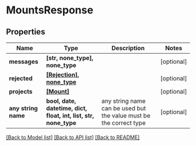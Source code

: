 # MountsResponse


## Properties
Name | Type | Description | Notes
------------ | ------------- | ------------- | -------------
**messages** | **[str, none_type], none_type** |  | [optional] 
**rejected** | [**[Rejection], none_type**](Rejection.md) |  | [optional] 
**projects** | [**[Mount]**](Mount.md) |  | [optional] 
**any string name** | **bool, date, datetime, dict, float, int, list, str, none_type** | any string name can be used but the value must be the correct type | [optional]

[[Back to Model list]](../README.md#documentation-for-models) [[Back to API list]](../README.md#documentation-for-api-endpoints) [[Back to README]](../README.md)


